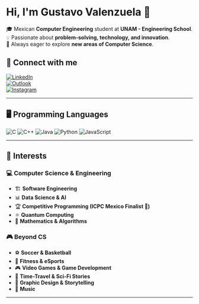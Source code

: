 # Hi, I'm Gustavo Valenzuela 👋  

🎓 Mexican **Computer Engineering** student at **UNAM - Engineering School**.  
💡 Passionate about **problem-solving, technology, and innovation**.  
🚀 Always eager to explore **new areas of Computer Science**.  

## 🔗 Connect with me  
[![LinkedIn](https://img.shields.io/badge/LinkedIn-%230077B5.svg?style=for-the-badge&logo=linkedin&logoColor=white)](https://www.linkedin.com/in/gussstt0/)  
[![Outlook](https://img.shields.io/badge/Outlook-%230078D4.svg?style=for-the-badge&logo=microsoft-outlook&logoColor=white)](mailto:zgus.tt0@outlook.com)  
[![Instagram](https://img.shields.io/badge/Instagram-%23E4405F.svg?style=for-the-badge&logo=instagram&logoColor=white)](https://www.instagram.com/gusss_tt0)  

---

## 🖥️ **Programming Languages**  
<div>  
  <img src="https://img.shields.io/badge/C-%2300599C.svg?style=for-the-badge&logo=c&logoColor=white" alt="C"/>  
  <img src="https://img.shields.io/badge/C++-%2300599C.svg?style=for-the-badge&logo=c%2B%2B&logoColor=white" alt="C++"/>  
  <img src="https://img.shields.io/badge/Java-%23ED8B00.svg?style=for-the-badge&logo=java&logoColor=white" alt="Java"/>  
  <img src="https://img.shields.io/badge/Python-%233776AB.svg?style=for-the-badge&logo=python&logoColor=white" alt="Python"/>  
  <img src="https://img.shields.io/badge/JavaScript-%23F7DF1E.svg?style=for-the-badge&logo=javascript&logoColor=black" alt="JavaScript"/>  
</div>  

---

## 🔭 **Interests**  

### **💻 Computer Science & Engineering**  
- 🏗 **Software Engineering**  
- 📊 **Data Science & AI**  
- 🏆 **Competitive Programming (ICPC Mexico Finalist 🎉)**  
- ⚛ **Quantum Computing**  
- 🔢 **Mathematics & Algorithms**  

### **🎮 Beyond CS**  
- ⚽ **Soccer & Basketball**  
- 💪 **Fitness & eSports**  
- 🎮 **Video Games & Game Development**  
- 📖 **Time-Travel & Sci-Fi Stories**  
- 🎨 **Graphic Design & Storytelling**  
- 🎵 **Music**  

---

